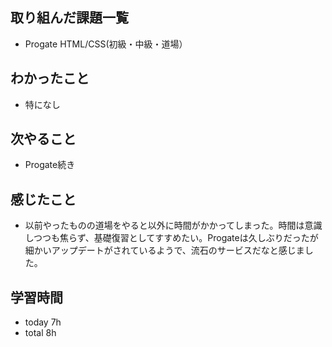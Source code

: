 ## 取り組んだ課題一覧
- Progate HTML/CSS(初級・中級・道場）
## わかったこと
- 特になし
## 次やること
- Progate続き
## 感じたこと
- 以前やったものの道場をやると以外に時間がかかってしまった。時間は意識しつつも焦らず、基礎復習としてすすめたい。Progateは久しぶりだったが細かいアップデートがされているようで、流石のサービスだなと感じました。
## 学習時間
- today 7h
- total 8h
